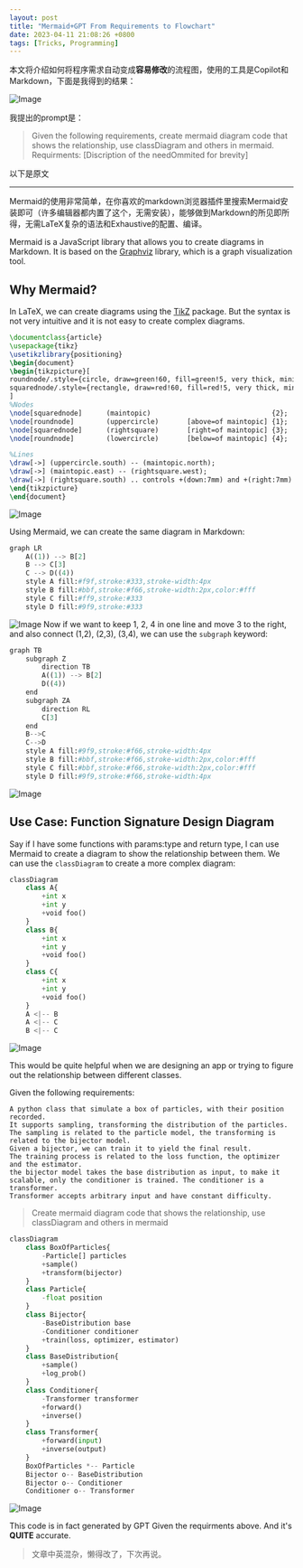 ```yaml
---
layout: post
title: "Mermaid+GPT From Requirements to Flowchart"
date: 2023-04-11 21:08:26 +0800
tags: [Tricks, Programming]
---
```


本文将介绍如何将程序需求自动变成**容易修改**的流程图，使用的工具是Copilot和Markdown，下面是我得到的结果：

![Image](https://pic4.zhimg.com/80/v2-56fdfbc0dcf2d25c55b71b1d63c356ca.png)

我提出的prompt是：

>Given the following requirements, create mermaid diagram code that shows the relationship, use classDiagram and others in mermaid. Requirments: [Discription of the needOmmited for brevity]

以下是原文

---

Mermaid的使用非常简单，在你喜欢的markdown浏览器插件里搜索Mermaid安装即可（许多编辑器都内置了这个，无需安装），能够做到Markdown的所见即所得，无需LaTeX复杂的语法和Exhaustive的配置、编译。

Mermaid is a JavaScript library that allows you to create diagrams in Markdown. It is based on the [Graphviz](https://graphviz.org/) library, which is a graph visualization tool. 

## Why Mermaid?

<!-- Compare it with LaTeX -->
In LaTeX, we can create diagrams using the [TikZ](https://www.overleaf.com/learn/latex/TikZ_package) package. But the syntax is not very intuitive and it is not easy to create complex diagrams.

```latex
\documentclass{article}
\usepackage{tikz}
\usetikzlibrary{positioning}
\begin{document}
\begin{tikzpicture}[
roundnode/.style={circle, draw=green!60, fill=green!5, very thick, minimum size=7mm},
squarednode/.style={rectangle, draw=red!60, fill=red!5, very thick, minimum size=5mm},
]
%Nodes
\node[squarednode]      (maintopic)                              {2};
\node[roundnode]        (uppercircle)       [above=of maintopic] {1};
\node[squarednode]      (rightsquare)       [right=of maintopic] {3};
\node[roundnode]        (lowercircle)       [below=of maintopic] {4};

%Lines
\draw[->] (uppercircle.south) -- (maintopic.north);
\draw[->] (maintopic.east) -- (rightsquare.west);
\draw[->] (rightsquare.south) .. controls +(down:7mm) and +(right:7mm) .. (lowercircle.east);
\end{tikzpicture}
\end{document}
```

![Image](https://pic4.zhimg.com/80/v2-3f7112d10fceacbe252d2234e0a7f145.png)

Using Mermaid, we can create the same diagram in Markdown: 

```python
graph LR
    A((1)) --> B[2]
    B --> C[3]
    C --> D((4))
    style A fill:#f9f,stroke:#333,stroke-width:4px
    style B fill:#bbf,stroke:#f66,stroke-width:2px,color:#fff
    style C fill:#ff9,stroke:#333
    style D fill:#9f9,stroke:#333
```

![Image](https://pic4.zhimg.com/80/v2-07ed4aeb30a9db8f59b87b4b7ce89154.png)
Now if we want to keep 1, 2, 4 in one line and move 3 to the right, and also connect (1,2), (2,3), (3,4), we can use the `subgraph` keyword:

```python
graph TB
    subgraph Z
        direction TB
        A((1)) --> B[2]
        D((4))
    end
    subgraph ZA
        direction RL
        C[3]
    end
    B-->C
    C-->D
    style A fill:#9f9,stroke:#f66,stroke-width:4px
    style B fill:#bbf,stroke:#f66,stroke-width:2px,color:#fff
    style C fill:#bbf,stroke:#f66,stroke-width:2px,color:#fff
    style D fill:#9f9,stroke:#f66,stroke-width:4px
```

![Image](https://pic4.zhimg.com/80/v2-e87864925a766d95776a5d5f55c7149f.png)


## Use Case: Function Signature Design Diagram

Say if I have some functions with params:type and return type, I can use Mermaid to create a diagram to show the relationship between them. We can use the `classDiagram` to create a more complex diagram:

```python
classDiagram
    class A{
        +int x
        +int y
        +void foo()
    }
    class B{
        +int x
        +int y
        +void foo()
    }
    class C{
        +int x
        +int y
        +void foo()
    }
    A <|-- B
    A <|-- C
    B <|-- C
```

![Image](https://pic4.zhimg.com/80/v2-6eb466803b33f6e974923a95b43468a1.png)

This would be quite helpful when we are designing an app or trying to figure out the relationship between different classes.

Given the following requirements:  

```text
A python class that simulate a box of particles, with their position 
recorded. 
It supports sampling, transforming the distribution of the particles. 
The sampling is related to the particle model, the transforming is 
related to the bijector model.
Given a bijector, we can train it to yield the final result.
The training process is related to the loss function, the optimizer
and the estimator.
the bijector model takes the base distribution as input, to make it
scalable, only the conditioner is trained. The conditioner is a transformer.
Transformer accepts arbitrary input and have constant difficulty.
```
>Create mermaid diagram code that shows the relationship, use classDiagram and others in mermaid

```python
classDiagram
    class BoxOfParticles{
        -Particle[] particles
        +sample()
        +transform(bijector)
    }
    class Particle{
        -float position
    }
    class Bijector{
        -BaseDistribution base
        -Conditioner conditioner
        +train(loss, optimizer, estimator)
    }
    class BaseDistribution{
        +sample()
        +log_prob()
    }
    class Conditioner{
        -Transformer transformer
        +forward()
        +inverse()
    }
    class Transformer{
        +forward(input)
        +inverse(output)
    }
    BoxOfParticles *-- Particle
    Bijector o-- BaseDistribution
    Bijector o-- Conditioner
    Conditioner o-- Transformer
```

![Image](https://pic4.zhimg.com/80/v2-56fdfbc0dcf2d25c55b71b1d63c356ca.png)

This code is in fact generated by GPT Given the requirments above. And it's **QUITE** accurate.

> 文章中英混杂，懒得改了，下次再说。